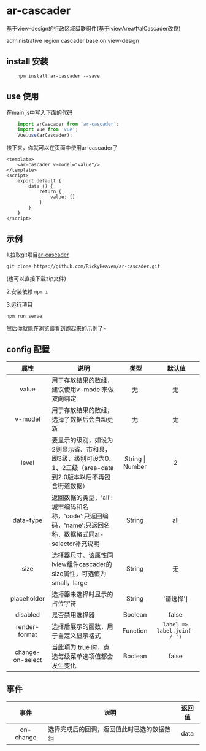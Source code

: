 # ar-cascader
基于view-design的行政区域级联组件(基于iviewArea中alCascader改良)

administrative region cascader base on view-design

## install 安装
```
    npm install ar-cascader --save
```
## use 使用
在main.js中写入下面的代码
```javascript
    import arCascader from 'ar-cascader';
    import Vue from 'vue';
    Vue.use(arCascader);
```
接下来，你就可以在页面中使用ar-cascader了
```vue
<template>
    <ar-cascader v-model="value"/>
</template>
<script>
    export default {
        data () {
            return {
                value: []
            }
        }
    }
</script>
```

## 示例
1.拉取git项目[ar-cascader](https://github.com/RickyHeaven/ar-cascader)
```
git clone https://github.com/RickyHeaven/ar-cascader.git
```
(也可以直接下载zip文件)

2.安装依赖
```npm i```

3.运行项目
```
npm run serve
```

然后你就能在浏览器看到跑起来的示例了~

## config 配置
属性  |  说明  |  类型  |  默认值
:-------: | -------  |  :-------:  |  :-------:
value|用于存放结果的数组，建议使用v-model来做双向绑定|无|无
v-model|用于存放结果的数组，选择了数据后会自动更新|无|无
level|要显示的级别，如设为2则显示省、市和县，即3级，级别可设为0、1、2三级（area-data到2.0版本以后不再包含街道数据）|String &#124; Number|2
data-type|返回数据的类型，'all':城市编码和名称，'code':只返回编码，'name':只返回名称，数据格式同al-selector补充说明|String|all
size|选择器尺寸，该属性同iview组件cascader的size属性，可选值为small，large|String|无
placeholder|选择器未选择时显示的占位字符|String|'请选择']
disabled|是否禁用选择器|Boolean|false
render-format|选择后展示的函数，用于自定义显示格式|Function|``label => label.join(' / ')``
change-on-select|当此项为 true 时，点选每级菜单选项值都会发生变化|Boolean|false
## 事件
事件  |  说明  |  返回值
:-------: | -------  |  :-------:
on-change|选择完成后的回调，返回值此时已选的数据数组|data
